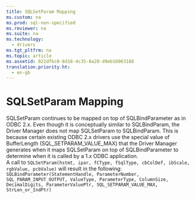 ```yaml
---
title: SQLSetParam Mapping
ms.custom: na
ms.prod: sql-non-specified
ms.reviewer: na
ms.suite: na
ms.technology: 
  - drivers
ms.tgt_pltfrm: na
ms.topic: article
ms.assetid: 022dfbc0-8d18-4c35-8a28-d9eb16063188
translation.priority.ht: 
  - en-gb
---
```

# SQLSetParam Mapping
<?xml version="1.0" encoding="utf-8"?>
<developerReferenceWithoutSyntaxDocument xmlns="http://ddue.schemas.microsoft.com/authoring/2003/5" xmlns:xlink="http://www.w3.org/1999/xlink" xmlns:xsi="http://www.w3.org/2001/XMLSchema-instance" xsi:schemaLocation="http://ddue.schemas.microsoft.com/authoring/2003/5 http://dduestorage.blob.core.windows.net/ddueschema/developer.xsd">
  <introduction>
    <para>
      <legacyBold>SQLSetParam</legacyBold> continues to be mapped on top of <legacyBold>SQLBindParameter</legacyBold> as in ODBC 2.<legacyItalic>x</legacyItalic>. Even though it is conceptually similar to <legacyBold>SQLBindParam</legacyBold>, the Driver Manager does not map <legacyBold>SQLSetParam</legacyBold> to <legacyBold>SQLBindParam</legacyBold>. This is because certain existing ODBC 2.<legacyItalic>x</legacyItalic> drivers use the special value of <legacyItalic>BufferLength</legacyItalic> (SQL_SETPARAM_VALUE_MAX) that the Driver Manager generates when it maps <legacyBold>SQLSetParam</legacyBold> on top of <legacyBold>SQLBindParameter</legacyBold> to determine when it is called by a 1.<legacyItalic>x</legacyItalic> ODBC application.</para>
  </introduction>
  <section>
    <content>
      <para>A call to</para>
      <code>SQLSetParam(hstmt, ipar, fCType, fSqlType, cbColDef, ibScale, rgbValue, pcbValue)</code>
      <para>will result in the following:</para>
      <code>SQLBindParameter(StatementHandle, ParameterNumber, SQL_PARAM_INPUT_OUTPUT, ValueType, ParameterType, ColumnSize, DecimalDigits, ParameterValuePtr, SQL_SETPARAM_VALUE_MAX, StrLen_or_IndPtr)</code>
    </content>
  </section>
  <relatedTopics />
</developerReferenceWithoutSyntaxDocument>